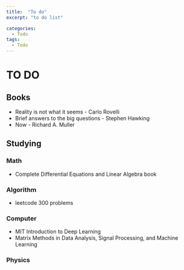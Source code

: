 ```yaml
---
title:  "To do"
excerpt: "to do list"

categories:
  - Todo
tags:
  - Todo
---
```


# TO DO

## Books
+ Reality is not what it seems - Carlo Rovelli
+ Brief answers to the big questions - Stephen Hawking
+ Now - Richard A. Muller

## Studying

### Math
+ Complete Differential Equations and Linear Algebra book

### Algorithm
+ leetcode 300 problems 

### Computer
+ MIT Introduction to Deep Learning
+ Matrix Methods in Data Analysis, Signal Processing, and Machine Learning

### Physics
